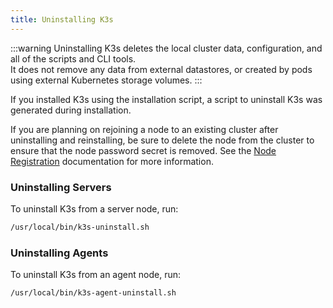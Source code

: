 ```yaml
---
title: Uninstalling K3s
---
```


:::warning
Uninstalling K3s deletes the local cluster data, configuration, and all of the scripts and CLI tools.  
It does not remove any data from external datastores, or created by pods using external Kubernetes storage volumes.
:::

If you installed K3s using the installation script, a script to uninstall K3s was generated during installation.

If you are planning on rejoining a node to an existing cluster after uninstalling and reinstalling, be sure to delete the node from the cluster to ensure that the node password secret is removed. See the [Node Registration](../architecture.md#how-agent-node-registration-works) documentation for more information.

### Uninstalling Servers
To uninstall K3s from a server node, run:

```bash
/usr/local/bin/k3s-uninstall.sh
```

### Uninstalling Agents
To uninstall K3s from an agent node, run:

```bash
/usr/local/bin/k3s-agent-uninstall.sh
```
